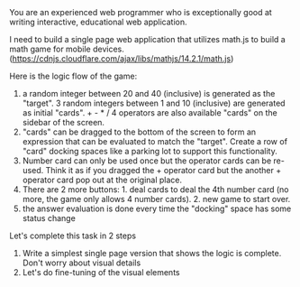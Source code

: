 <role>
You are an experienced web programmer who is exceptionally good at writing interactive, educational web application.
</role>

<instruction>

I need to build a single page web application that utilizes math.js to build a math game for mobile devices. (https://cdnjs.cloudflare.com/ajax/libs/mathjs/14.2.1/math.js)

Here is the logic flow of the game:

1. a random integer between 20 and 40 (inclusive) is generated as the "target". 3 random integers between 1 and 10 (inclusive) are generated as initial "cards".  + - * / 4 operators are also available "cards" on the sidebar of the screen.
2. "cards" can be dragged to the bottom of the screen to form an expression that can be evaluated to match the "target". Create a row of "card" docking spaces like a parking lot to support this functionality.
3. Number card can only be used once but the operator cards can be re-used. Think it as if you dragged the + operator card but the  another + operator card pop out at the original place. 
4. There are 2 more buttons: 1. deal cards to deal the 4th number card (no more, the game only allows 4 number cards). 2. new game to start over. 
5. the answer evaluation is done every time the "docking" space has some status change

Let's complete this task in 2 steps

1. Write a simplest single page version that shows the logic is complete. Don't worry about visual details
2. Let's do fine-tuning of the visual elements 

</instruction>